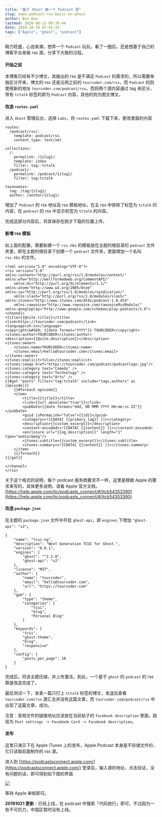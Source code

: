 ```yaml
---
title: "基于 Ghost 做一个 Podcast 源"
slug: make-podcast-rss-basic-on-ghost
author: Bin Hua
lastmod: 2020-08-13 09:39:44
date: 2019-10-18 07:03:43
tags: ["Apple", "ghost", "podcast"]
---
```


精力旺盛，心血来潮，想弄一个 `Podcast` 玩玩，看了一圈后，还是想基于自己的博客平台来做 rss 源。分享下大致的过程。

#### 开始之前

本博客已经有不少博文，其输出的 rss 是不满足 `Podcast` 的需求的，所以需要单独区分开来，博文的 rss 还是沿用之前的 `tourcoder.com/rss`，而 `Podcast` 的则使用新的地址 `tourcoder.com/podcast/rss`。而将两个源内容通过 tag 来区分，带有 `tctalk` 标签的即为 `Podcast` 内容，其他的则为图文博文。

#### 改造 `routes.yaml`

进入 `Ghost` 管理后台，选择 `Labs`，将 `routes.yaml` 下载下来，更改里面的内容

```
routes:
  /podcast/rss/:
    template: podcast/rss
    content_type: text/xml

collections:
  /:
    permalink: /{slug}/
    template: index
    filter: tag:-tctalk
  /podcast/:
    permalink: /podcast/{slug}/
    filter: tag:tctalk

taxonomies:
  tag: /tag/{slug}/
  author: /author/{slug}/
```

增加了 `Podcast` 的 rss 地址及 rss 模板地址，在主 rss 中排除了标签为 `tctalk` 的内容，在 `podcast` 的 rss 中显示标签为 `tctalk` 的内容。

完成这部分内容后，将其保存在刚才下载的位置上传。

#### 新增 rss 模板

如上面的配置，需要新建一个 `rss.hbs` 的模板放在主题的根目录的 `podcast` 文件夹里，即在主题的根目录下创建一个 `podcast` 文件夹，里面增加一个名叫 `rss.hbs` 的文件。

```
<?xml version="1.0" encoding="UTF-8"?>
<rss version="2.0" xmlns:content="http://purl.org/rss/1.0/modules/content/" xmlns:wfw="http://wellformedweb.org/CommentAPI/"
    xmlns:dc="http://purl.org/dc/elements/1.1/" xmlns:atom="http://www.w3.org/2005/Atom" xmlns:sy="http://purl.org/rss/1.0/modules/syndication/"
    xmlns:slash="http://purl.org/rss/1.0/modules/slash/" xmlns:itunes="http://www.itunes.com/dtds/podcast-1.0.dtd"
    xmlns:rawvoice="http://www.rawvoice.com/rawvoiceRssModule/" xmlns:googleplay="http://www.google.com/schemas/play-podcasts/1.0">
<channel>
<title>{{@site.title}}</title>
<link>https://tourcoder.com/podcast</link>
<language>zh-cn</language>
<copyright>&#169; {{date format="YYYY"}} TOURCODER</copyright>
<itunes:author>TOURCODER</itunes:author>
<description>{{@site.description}}</description>
<itunes:owner>
    <itunes:name>TOURCODER</itunes:name>
    <itunes:email>hello@tourcoder.com</itunes:email>
</itunes:owner>
<itunes:explicit>false</itunes:explicit>
<itunes:image href="https://tourcoder.com/podcast/podcastlogo.jpg"/>
<itunes:category text="Comedy" />
<itunes:category text="Technology" />
<itunes:category text="Arts" />
{{#get "posts" filter="tag:tctalk" include="tags,authors" as |episode|}}
    {{#foreach episode}}
    <item>
        <title>{{title}}</title>
        <link>{{url absolute="true"}}</link>
        <pubDate>{{date format="ddd, DD MMM YYYY HH:mm:ss ZZ"}}</pubDate>
        <guid isPermaLink="false">{{id}}</guid>
        <category><![CDATA[ {{primary_tag}} ]]></category>
        <description>{{custom_excerpt}}</description>
        <content:encoded><![CDATA[ {{content}} ]]></content:encoded>
        <enclosure url="{{og_description}}" length="1" type="audio/mpeg"/>
        <itunes:subtitle>{{custom_excerpt}}</itunes:subtitle>
        <itunes:summary><![CDATA[ {{content}} ]]></itunes:summary>
    </item>
    {{/foreach}}
{{/get}}

</channel>
</rss>
```

关于这个格式的说明，每个 podcast 服务商要求不一样，这里是根据 Apple 的要求来写的，具体更多说明，请看 Apple 官方文档，[https://help.apple.com/itc/podcasts_connect/#/itcb54353390](https://help.apple.com/itc/podcasts_connect/#/itcb54353390)

#### 改造 `package.json`

在主题的 `package.json` 文件中开启 `ghost-api`，即 `engines` 下增加 `"ghost-api": "v2"`。

```
{
    "name": "tcui-ng",
    "description": "Next Generation TCUI for Ghost.",
    "version": "0.0.1",
    "engines": {
        "ghost": "^2.2.0",
        "ghost-api": "v2"
    },
    "license": "MIT",
    "author": {
        "name": "tourcoder",
        "email": "hello@tourcoder.com",
        "url": "https://tourcoder.com"
    },
    "gpm": {
        "type": "theme",
        "categories": [
            "tcui",
            "blog",
            "Personal Blog"
        ]
    },
    "keywords": [
        "tcui",
        "ghost-theme",
        "blog",
        "responsive"
    ],
    "config": {
        "posts_per_page": 10
    }
}
```

完成后，将该主题压缩，并上传激活，到此，一个基于 `ghost` 的 `podcast` 的 rss 算是改造完成了。

最后测试一下，发表一篇只打上 `tctalk` 标签的博文，发送后查看 `tourcoder.com/rss` 源汇总并没有这篇文章，而 `tourcoder.com/podcast/rss` 中出现了这篇文章，成功。

注意：音频文件的链接地址应该放在当前帖子的 `facebook description` 里面。路径为 `Post settings -> Facebook Card -> Facebook description`。

#### 发布

这里只演示下在 Apple iTunes 上的发布，Apple Podcast 本身是不存储文件的，它只读取前面制作的 rss 源。

进入到 [https://podcastsconnect.apple.com/](https://podcastsconnect.apple.com/) 登录后，输入源的地址，点击验证，没有问题的话，即可得到如下图的界面

![](/imgs/make-podcast-rss-basic-on-ghost-01.jpg)

等待 Apple 审核即可。

**20191021 更新**：已经上线，在 podcast 中搜索「代码旅行」即可，不过因为一些不可抗力，中国区暂时没有上线。